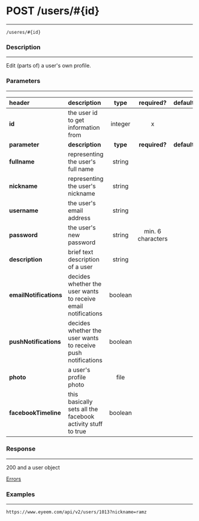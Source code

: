 # POST /users/#{id} 
***
`/useres/#{id}`

### Description
***
Edit (parts of) a user's own profile.

### Parameters
***

|header| description| type |required? |default|
|:---------|:--------------|:----------:|:------------:|:------------:|
|**id**|the user id to get information from|integer|x||
|**parameter**| **description**| **type** |**required?** |**default**|
|**fullname**|representing the user's full name|string|||
|**nickname**|representing the user's nickname|string|||
|**username**|the user's email address|string|||
|**password**|the user's new password|string|min. 6 characters||
|**description**|brief text description of a user|string|||
|**emailNotifications**|decides whether the user wants to receive email notifications|boolean|||
|**pushNotifications**|decides whether the user wants to receive push notifications|boolean|||
|**photo**|a user's profile photo|file|||
|**facebookTimeline**|this basically sets all the facebook activity stuff to true|boolean|||



### Response
***
200 and a user object 


[Errors](../../resources/errors.md#files)

### Examples
***

`https://www.eyeem.com/api/v2/users/1013?nickname=ramz`




